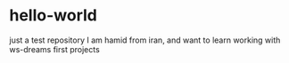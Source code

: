 # hello-world
just a test repository
I am hamid from iran, and want to learn working with ws-dreams
first projects

